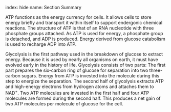 index: hide
name: Section Summary

ATP functions as the energy currency for cells. It allows cells to store energy briefly and transport it within itself to support endergonic chemical reactions. The structure of ATP is that of an RNA nucleotide with three phosphate groups attached. As ATP is used for energy, a phosphate group is detached, and ADP is produced. Energy derived from glucose catabolism is used to recharge ADP into ATP.

Glycolysis is the first pathway used in the breakdown of glucose to extract energy. Because it is used by nearly all organisms on earth, it must have evolved early in the history of life. Glycolysis consists of two parts: The first part prepares the six-carbon ring of glucose for separation into two three-carbon sugars. Energy from ATP is invested into the molecule during this step to energize the separation. The second half of glycolysis extracts ATP and high-energy electrons from hydrogen atoms and attaches them to NAD<sup>+</sup>. Two ATP molecules are invested in the first half and four ATP molecules are formed during the second half. This produces a net gain of two ATP molecules per molecule of glucose for the cell.
